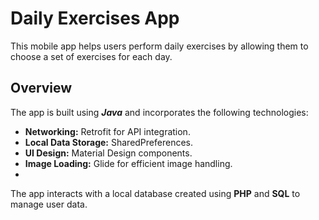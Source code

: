 # Daily Exercises App

This mobile app helps users perform daily exercises by allowing them to choose a set of exercises for each day.

## Overview

The app is built using ***Java*** and incorporates the following technologies:

- **Networking:** Retrofit for API integration.
- **Local Data Storage:** SharedPreferences.
- **UI Design:** Material Design components.
- **Image Loading:** Glide for efficient image handling.
- 
The app interacts with a local database created using **PHP** and **SQL** to manage user data. 
